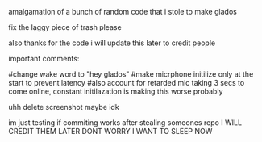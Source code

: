 amalgamation of a bunch of random code that i stole to make glados

fix the laggy piece of trash please

also thanks for the code i will update this later to credit people


important comments:

#change wake word to "hey glados"
#make micrphone initilize only at the start to prevent latency
#also account for retarded mic taking 3 secs to come online, constant initilazation is making this worse probably

uhh delete screenshot maybe idk

im just testing if commiting works after stealing someones repo I WILL CREDIT THEM LATER DONT WORRY I WANT TO SLEEP NOW